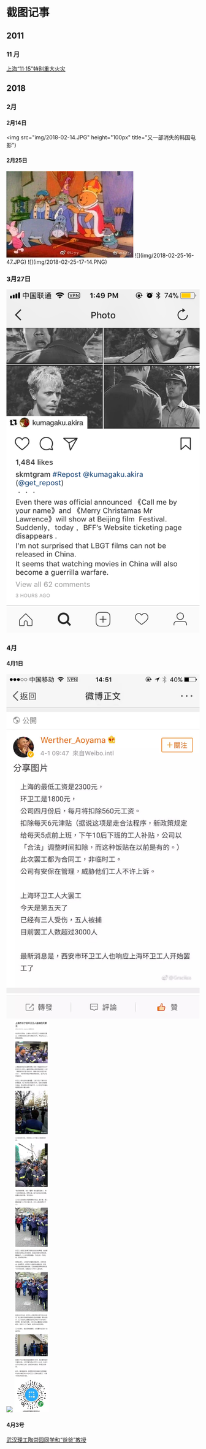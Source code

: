 # 截图记事

## 2011 
### 11 月
[上海“11·15”特别重大火灾](https://zh.wikipedia.org/wiki/%E4%B8%8A%E6%B5%B7%E2%80%9C11%C2%B715%E2%80%9D%E7%89%B9%E5%88%AB%E9%87%8D%E5%A4%A7%E7%81%AB%E7%81%BE)

## 2018

### 2月
#### 2月14日
<img src="img/2018-02-14.JPG" height="100px" title="又一部消失的韩国电影")

#### 2月25日
<img src="img/2018-02-25.JPG">
![](img/2018-02-25-16-47.JPG)
![](img/2018-02-25-17-14.PNG)

### 3月27日
![](img/2018-03-27.PNG)

### 4月

#### 4月1日
![无产阶级](img/2018-04-01.JPG)
![](img/2018-04-01-1.JPG)
![](img/2018-04-01-2.JPG)

#### 4月3号
[武汉理工陶崇园同学和“爸爸”教授](./wuhan_papa_professor.pdf)

